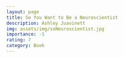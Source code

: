 ```yaml
---
layout: page
title: So You Want to Be a Neuroscientist
description: Ashley Juavinett
img: assets/img/soNeuroscientist.jpg
importance: -1
rating: 7
category: Book
---
```



